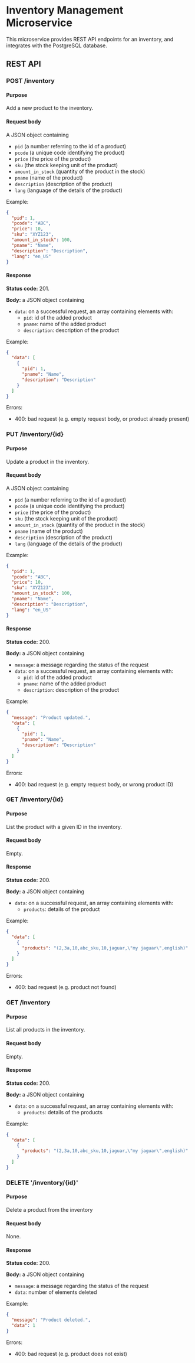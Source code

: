 # Inventory Management Microservice
This microservice provides REST API endpoints for an inventory, and integrates with the PostgreSQL database.

## REST API
### POST /inventory
#### Purpose
Add a new product to the inventory.

#### Request body
A JSON object containing

* `pid` (a number referring to the id of a product)
* `pcode` (a unique code identifying the product)
* `price` (the price of the product)
* `sku` (the stock keeping unit of the product)
* `amount_in_stock` (quantity of the product in the stock)
* `pname` (name of the product)
* `description` (description of the product)
* `lang` (language of the details of the product)

Example:

```json
{
  "pid": 1,
  "pcode": "ABC",
  "price": 10,
  "sku": "XYZ123",
  "amount_in_stock": 100,
  "pname": "Name",
  "description": "Description",
  "lang": "en_US"
}
```

#### Response
**Status code:** 201.

**Body:** a JSON object containing

* `data`: on a successful request, an array containing elements with:
  * `pid`: id of the added product
  * `pname`: name of the added product
  * `description`: description of the product

Example:

```json
{
  "data": [
    {
      "pid": 1,
      "pname": "Name",
      "description": "Description"
    }
  ]
}
```

Errors:

* 400: bad request (e.g. empty request body, or product already present)

### PUT /inventory/{id}
#### Purpose
Update a product in the inventory.

#### Request body
A JSON object containing

* `pid` (a number referring to the id of a product)
* `pcode` (a unique code identifying the product)
* `price` (the price of the product)
* `sku` (the stock keeping unit of the product)
* `amount_in_stock` (quantity of the product in the stock)
* `pname` (name of the product)
* `description` (description of the product)
* `lang` (language of the details of the product)

Example:

```json
{
  "pid": 1,
  "pcode": "ABC",
  "price": 10,
  "sku": "XYZ123",
  "amount_in_stock": 100,
  "pname": "Name",
  "description": "Description",
  "lang": "en_US"
}
```

#### Response
**Status code:** 200.

**Body:** a JSON object containing

* `message`: a message regarding the status of the request
* `data`: on a successful request, an array containing elements with:
  * `pid`: id of the added product
  * `pname`: name of the added product
  * `description`: description of the product

Example:

```json
{
  "message": "Product updated.",
  "data": [
    {
      "pid": 1,
      "pname": "Name",
      "description": "Description"
    }
  ]
}
```

Errors:

* 400: bad request (e.g. empty request body, or wrong product ID)

### GET /inventory/{id}
#### Purpose
List the product with a given ID in the inventory.

#### Request body
Empty.

#### Response
**Status code:** 200.

**Body:** a JSON object containing

* `data`: on a successful request, an array containing elements with:
  * `products`: details of the product

Example:

```json
{
  "data": [
    {
      "products": "(2,3a,10,abc_sku,10,jaguar,\"my jaguar\",english)"
    }
  ]
}
```

Errors:

* 400: bad request (e.g. product not found)

### GET /inventory
#### Purpose
List all products in the inventory.

#### Request body
Empty.

#### Response
**Status code:** 200.

**Body:** a JSON object containing

* `data`: on a successful request, an array containing elements with:
  * `products`: details of the products

Example:

```json
{
  "data": [
    {
      "products": "(2,3a,10,abc_sku,10,jaguar,\"my jaguar\",english)"
    }
  ]
}
```

### DELETE '/inventory/{id}'
#### Purpose
Delete a product from the inventory

#### Request body
None.

#### Response
**Status code:** 200.

**Body:** a JSON object containing

* `message`: a message regarding the status of the request
* `data`: number of elements deleted

Example:

```json
{
  "message": "Product deleted.",
  "data": 1
}
```

Errors:

* 400: bad request (e.g. product does not exist)

